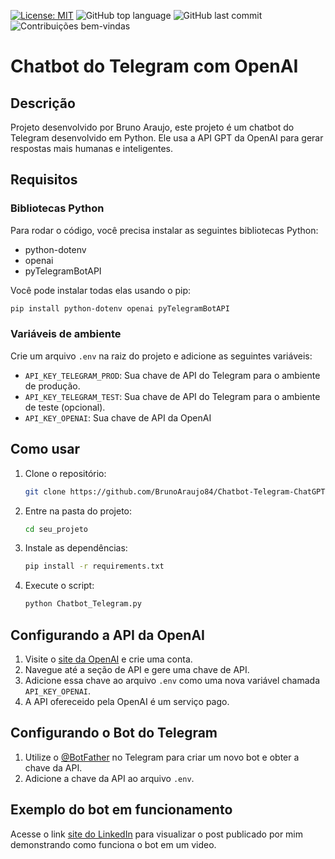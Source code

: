 [![License: MIT](https://img.shields.io/badge/License-MIT-green.svg)](https://github.com/BrunoAraujo84/Chatbot-Telegram-ChatGPT/blob/main/LICENSE) ![GitHub top language](https://img.shields.io/github/languages/top/BrunoAraujo84/Chatbot-Telegram-ChatGPT) ![GitHub last commit](https://img.shields.io/github/last-commit/BrunoAraujo84/Chatbot-Telegram-ChatGPT) ![Contribuições bem-vindas](https://img.shields.io/badge/contribuições-bem_vindas-brightgreen.svg?style=flat)

# Chatbot do Telegram com OpenAI

## Descrição
Projeto desenvolvido por Bruno Araujo, este projeto é um chatbot do Telegram desenvolvido em Python. Ele usa a API GPT da OpenAI para gerar respostas mais humanas e inteligentes.

## Requisitos

### Bibliotecas Python
Para rodar o código, você precisa instalar as seguintes bibliotecas Python:

- python-dotenv
- openai
- pyTelegramBotAPI

Você pode instalar todas elas usando o pip:

```bash
pip install python-dotenv openai pyTelegramBotAPI
```

### Variáveis de ambiente
Crie um arquivo `.env` na raiz do projeto e adicione as seguintes variáveis:

- `API_KEY_TELEGRAM_PROD`: Sua chave de API do Telegram para o ambiente de produção.
- `API_KEY_TELEGRAM_TEST`: Sua chave de API do Telegram para o ambiente de teste (opcional).
- `API_KEY_OPENAI`: Sua chave de API da OpenAI

## Como usar

1. Clone o repositório:

    ```bash
    git clone https://github.com/BrunoAraujo84/Chatbot-Telegram-ChatGPT.git
    ```

2. Entre na pasta do projeto:

    ```bash
    cd seu_projeto
    ```

3. Instale as dependências:

    ```bash
    pip install -r requirements.txt
    ```

4. Execute o script:

    ```bash
    python Chatbot_Telegram.py
    ```

## Configurando a API da OpenAI

1. Visite o [site da OpenAI](https://www.openai.com/) e crie uma conta.
2. Navegue até a seção de API e gere uma chave de API.
3. Adicione essa chave ao arquivo `.env` como uma nova variável chamada `API_KEY_OPENAI`.
4. A API ofereceido pela OpenAI é um serviço pago.

## Configurando o Bot do Telegram

1. Utilize o [@BotFather](https://t.me/botfather) no Telegram para criar um novo bot e obter a chave da API.
2. Adicione a chave da API ao arquivo `.env`.

## Exemplo do bot em funcionamento
Acesse o link [site do LinkedIn](https://www.linkedin.com/posts/bruno-araujo-de-oliveira_ai-inteligaeanciaartificial-python-activity-7022927829541490690-Bpl9?utm_source=share&utm_medium=member_desktop) para visualizar o post publicado por mim demonstrando como funciona o bot em um video.